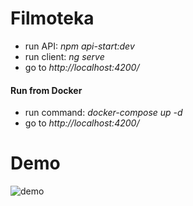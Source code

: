 # Filmoteka

- run API: *npm api-start:dev*
- run client: *ng serve*
- go to *http://localhost:4200/*

#### Run from Docker

- run command: *docker-compose up -d*
- go to *http://localhost:4200/*

# Demo

![demo](https://user-images.githubusercontent.com/23064789/183058052-7561200c-17d5-468b-9e2b-6b2caaa19686.gif)

